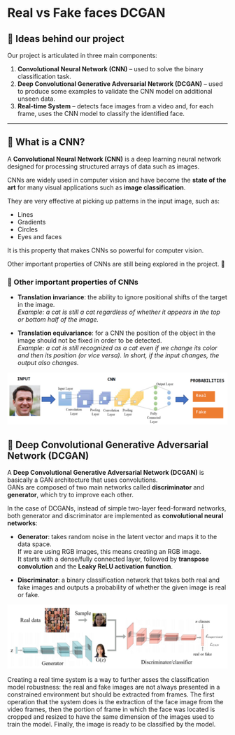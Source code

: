 # Real vs Fake faces DCGAN

## 📌 Ideas behind our project
Our project is articulated in three main components:

1. **Convolutional Neural Network (CNN)** – used to solve the binary classification task.  
2. **Deep Convolutional Generative Adversarial Network (DCGAN)** – used to produce some examples to validate the CNN model on additional unseen data.  
3. **Real-time System** – detects face images from a video and, for each frame, uses the CNN model to classify the identified face.

---

## 🧠 What is a CNN?
A **Convolutional Neural Network (CNN)** is a deep learning neural network designed for processing structured arrays of data such as images.  

CNNs are widely used in computer vision and have become the **state of the art** for many visual applications such as **image classification**.  

They are very effective at picking up patterns in the input image, such as:  
- Lines  
- Gradients  
- Circles  
- Eyes and faces  

It is this property that makes CNNs so powerful for computer vision.  

Other important properties of CNNs are still being explored in the project. 🚀

### 🔎 Other important properties of CNNs
- **Translation invariance**: the ability to ignore positional shifts of the target in the image.  
  *Example: a cat is still a cat regardless of whether it appears in the top or bottom half of the image.*  

- **Translation equivariance**: for a CNN the position of the object in the image should not be fixed in order to be detected.  
  *Example: a cat is still recognized as a cat even if we change its color and then its position (or vice versa). In short, if the input changes, the output also changes.*

![Real vs Fake CNN](projects_images/cnn.png)

## 🧩 Deep Convolutional Generative Adversarial Network (DCGAN)

A **Deep Convolutional Generative Adversarial Network (DCGAN)** is basically a GAN architecture that uses convolutions.  
GANs are composed of two main networks called **discriminator** and **generator**, which try to improve each other.  

In the case of DCGANs, instead of simple two-layer feed-forward networks, both generator and discriminator are implemented as **convolutional neural networks**:  

- **Generator**: takes random noise in the latent vector and maps it to the data space.  
  If we are using RGB images, this means creating an RGB image.  
  It starts with a dense/fully connected layer, followed by **transpose convolution** and the **Leaky ReLU activation function**.  

- **Discriminator**: a binary classification network that takes both real and fake images and outputs a probability of whether the given image is real or fake.

![Deep Convolutional Generative Adversarial Network](projects_images/DCGAN.png)

Creating a real time system is a way to further asses the classification model robustness: the real and fake images are not always presented in a constrained environment but should be extracted from frames. The first operation that the system does is the extraction of the face image from the video frames, then the portion of frame in which the face was located is cropped and resized to have the same dimension of the images used to train the model. Finally, the image is ready to be classified by the model.

